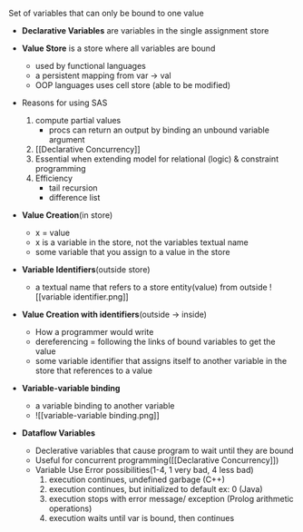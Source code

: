 Set of variables that can only be bound to one value
- **Declarative Variables** are variables in the single assignment store
- **Value Store** is a store where all variables are bound
	- used by functional languages
	- a persistent mapping from var -> val
	- OOP languages uses cell store (able to be modified)

- Reasons for using SAS
	1) compute partial values
		- procs can return an output by binding an unbound variable argument
	2) [[Declarative Concurrency]]
	3) Essential when extending model for relational (logic) & constraint programming
	4) Efficiency
		- tail recursion
		- difference list

- **Value Creation**(in store)
	- x = value
	- x is a variable in the store, not the variables textual name
	- some variable that you assign to a value in the store 
- **Variable Identifiers**(outside store)
	- a textual name that refers to a store entity(value) from outside
	 ![[variable identifier.png]]
 - **Value Creation with identifiers**(outside -> inside)
	 - How a programmer would write
	 - dereferencing = following the links of bound variables to get the value
	 - some variable identifier that assigns itself to another variable in the store that references to a value
 - **Variable-variable binding**
	 - a variable binding to another variable
	 - ![[variable-variable binding.png]]
 - **Dataflow Variables**
	 - Declerative variables that cause program to wait until they are bound
	 - Useful for concurrent programming([[Declarative Concurrency]])
	 - Variable Use Error possibilities(1-4, 1 very bad, 4 less bad)
		 1) execution continues, undefined garbage (C++)
		 2) execution continues, but initialized to default ex: 0 (Java)
		 3) execution stops with error message/ exception (Prolog arithmetic operations)
		 4) execution waits until var is bound, then continues